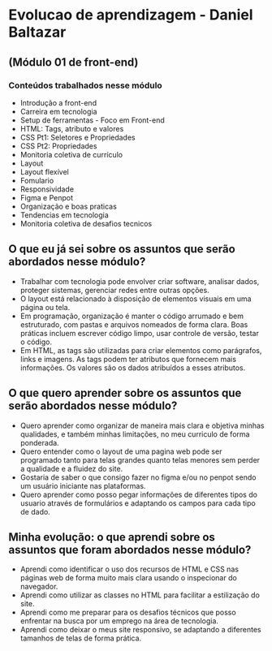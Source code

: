 # Evolucao de aprendizagem - Daniel Baltazar

## (Módulo 01 de front-end)
### Conteúdos trabalhados nesse módulo 

- Introdução a front-end
- Carreira em tecnologia
- Setup de ferramentas - Foco em Front-end
- HTML: Tags, atributo e valores
- CSS Pt1: Seletores e Propriedades
- CSS Pt2: Propriedades
- Monitoria coletiva de currículo
- Layout
- Layout flexível
- Fomulario
- Responsividade
- Figma e Penpot
- Organização e boas praticas
- Tendencias em tecnologia
- Monitoria coletiva de desafios tecnicos

## O que eu já sei sobre os assuntos que serão abordados nesse módulo?

- Trabalhar com tecnologia pode envolver criar software, analisar dados, proteger sistemas, gerenciar redes entre outras opções. 
- O layout  está relacionado à disposição de elementos visuais em uma página ou tela. 
- Em programação, organização é manter o código arrumado e bem estruturado, com pastas e arquivos nomeados de forma clara. Boas práticas incluem escrever código limpo, usar controle de versão, testar o código.
- Em HTML, as tags são utilizadas para criar elementos como parágrafos, links e imagens. As tags podem ter atributos que fornecem mais informações. Os valores são os dados atribuídos a esses atributos.

## O que quero aprender sobre os assuntos que serão abordados nesse módulo?

- Quero aprender como organizar de maneira mais clara e objetiva minhas qualidades, e também minhas limitações, no meu curriculo de forma ponderada.
- Quero entender como o layout de uma pagina web pode ser programado tanto para telas grandes quanto telas menores sem perder a qualidade e a fluidez do site.
- Gostaria de saber o que consigo fazer no figma e/ou no penpot sendo um usuário iniciante nas plataformas.
- Quero aprender como posso pegar informações de diferentes tipos do usuario através de formulários e adaptando os campos para cada tipo de dado.

## Minha evolução: o que aprendi sobre os assuntos que foram abordados nesse módulo?

- Aprendi como identificar o uso dos recursos de HTML e CSS nas páginas web de forma muito mais clara usando o inspecionar do navegador.
- Aprendi como utilizar as classes no HTML para facilitar a estilização do site.
- Aprendi como me preparar para os desafios técnicos que posso enfrentar na busca por um emprego na área de tecnologia.
- Aprendi como deixar o meus site responsivo, se adaptando a diferentes tamanhos de telas de forma prática.